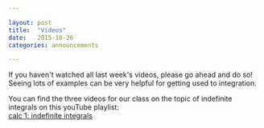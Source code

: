 ```yaml
---

layout: post
title:  "Videos"
date:   2015-10-26
categories: announcements 

---
```


If you haven't watched all last week's videos, please go ahead and do so! Seeing lots of examples can be very helpful for getting used to integration. 

You can find the three videos for our class on the topic of indefinite integrals on this youTube playlist: <br />[calc 1: indefinite integrals](https://www.youtube.com/watch?v=MdvUHxQTWzU&index=1&list=PLwRA8zj9nt3hpoPpN-nkj02S2UubAi2eL)
